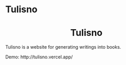 # Tulisno
<h1 align="center">Tulisno</h1>

<p>
 Tulisno is a website for generating writings into books.
</p>
Demo: http://tulisno.vercel.app/
<br>


